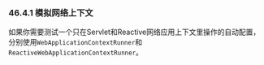 ### 46.4.1 模拟网络上下文

如果你需要测试一个只在Servlet和Reactive网络应用上下文里操作的自动配置，分别使用`WebApplicationContextRunner`和`ReactiveWebApplicationContextRunner`。
